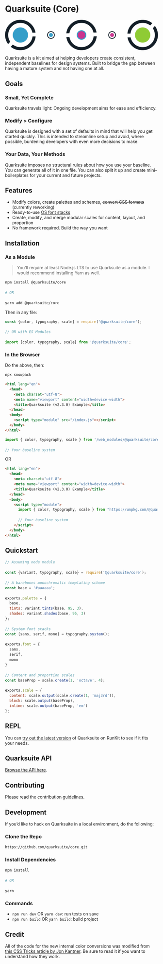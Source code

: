 # Quarksuite (Core)

![Quarksuite Logo](assets/logo.png)

Quarksuite is a kit aimed at helping developers create consistent, independent baselines for design systems. Built to bridge the gap between having a mature system and not having one at all.

## Goals

### Small, Yet Complete

Quarksuite travels light: Ongoing development aims for ease and efficiency.

### Modify > Configure

Quarksuite is designed with a set of defaults in mind that will help you get started quickly. This is intended to streamline setup and avoid, where possible, burdening developers with even more decisions to make.

### Your Data, Your Methods

Quarksuite imposes no structural rules about how you use your baseline. You can generate all of it in one file. You can also split it up and create mini-boilerplates for your current and future projects.

## Features

+ Modify colors, create palettes and schemes, ~~convert CSS formats~~ (currently reworking)
+ Ready-to-use [OS font stacks](https://systemfontstack.com/)
+ Create, modify, and merge modular scales for content, layout, and proportion
+ No framework required. Build the way you want

## Installation

### As a Module

> You’ll require at least Node.js LTS to use Quarksuite as a module. I would recommend installing Yarn as well.

```bash
npm install @quarksuite/core

# OR

yarn add @quarksuite/core
```

Then in any file:

```js
const {color, typography, scale} = require('@quarksuite/core');

// OR with ES Modules

import {color, typography, scale} from '@quarksuite/core';
```

### In the Browser

Do the above, then:

```bash
npx snowpack
```

```html
<html lang="en">
  <head>
    <meta charset="utf-8">
    <meta name="viewport" content="width=device-width">
    <title>Quarksuite (v2.3.0) Example</title>
  </head>
  <body>
    <script type="module" src="/index.js"></script>
  </body>
</html>
```

```js
import { color, typography, scale } from '/web_modules/@quarksuite/core.js';

// Your baseline system
```

OR

```html
<html lang="en">
  <head>
    <meta charset="utf-8">
    <meta name="viewport" content="width=device-width">
    <title>Quarksuite (v2.3.0) Example</title>
  </head>
  <body>
    <script type="module">
      import { color, typography, scale } from "https://unpkg.com/@quarksuite/core@2.3.0/dist-web/index.js"
      
      // Your baseline system
    </script>
  </body>
</html>
```

## Quickstart

```js
// Assuming node module

const {variant, typography, scale} = require('@quarksuite/core');

// A barebones monochromatic templating scheme
const base = '#aaaaaa';

exports.palette = {
  base,
  tints: variant.tints(base, 95, 3),
  shades: variant.shades(base, 95, 3)
};

// System font stacks
const [sans, serif, mono] = typography.system();

exports.font = {
  sans,
  serif,
  mono
}

// Content and proportion scales
const baseProp = scale.create(1, 'octave', 4);

exports.scale = {
  content: scale.output(scale.create(1, 'maj3rd')),
  block: scale.output(baseProp),
  inline: scale.output(baseProp, 'em')
};

```

## REPL

You can [try out the latest version](https://npm.runkit.com/%40quarksuite%2Fcore) of Quarksuite on RunKit to see if it fits your needs.

## Quarksuite API

[Browse the API here](API.md).

## Contributing

Please [read the contribution guidelines](CONTRIBUTING.md).

## Development

If you’d like to hack on Quarksuite in a local environment, do the following:

### Clone the Repo

```bash
https://github.com/quarksuite/core.git
```

### Install Dependencies

```bash
npm install 

# OR

yarn
```

### Commands

+ `npm run dev` OR `yarn dev`: run tests on save
+ `npm run build`  OR `yarn build`: build project

## Credit

All of the code for the new internal color conversions was modified from [this CSS Tricks article by Jon Kantner](https://css-tricks.com/converting-color-spaces-in-javascript). Be sure to read it if you want to understand how they work.

